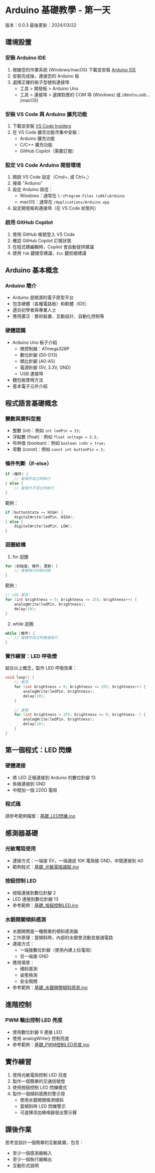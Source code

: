 # Arduino 基礎教學 - 第一天
版本：0.0.3
最後更新：2024/03/22

## 環境設置
### 安裝 Arduino IDE
1. 根據您的作業系統 (Windows/macOS) 下載並安裝 [Arduino IDE](https://www.arduino.cc/en/software)
2. 安裝完成後，連接您的 Arduino 板
3. 選擇正確的板子型號和連接埠
   - 工具 > 開發板 > Arduino Uno
   - 工具 > 連接埠 > 選擇對應的 COM 埠 (Windows) 或 /dev/cu.usb... (macOS)

### 安裝 VS Code 與 Arduino 擴充功能
1. 下載並安裝 [VS Code Insiders](https://code.visualstudio.com/insiders/)
2. 在 VS Code 擴充功能市集中安裝：
   - Arduino 擴充功能
   - C/C++ 擴充功能
   - GitHub Copilot（需要訂閱）

### 設定 VS Code Arduino 開發環境
1. 開啟 VS Code 設定（Cmd+, 或 Ctrl+,）
2. 搜尋 "Arduino"
3. 設定 Arduino 路徑：
   - Windows：通常在 `C:\Program Files (x86)\Arduino`
   - macOS：通常在 `/Applications/Arduino.app`
4. 設定開發板和連接埠（在 VS Code 狀態列）

### 啟用 GitHub Copilot
1. 使用 GitHub 帳號登入 VS Code
2. 確認 GitHub Copilot 訂閱狀態
3. 在程式碼編輯時，Copilot 會自動提供建議
4. 使用 `Tab` 鍵接受建議，`Esc` 鍵拒絕建議

## Arduino 基本概念
### Arduino 簡介
- Arduino 是開源的電子原型平台
- 包含硬體（各種電路板）和軟體（IDE）
- 適合初學者與專業人士
- 應用廣泛：藝術裝置、互動設計、自動化控制等

### 硬體認識
- Arduino Uno 板子介紹
  - 微控制器：ATmega328P
  - 數位針腳 (D0-D13)
  - 類比針腳 (A0-A5)
  - 電源針腳 (5V, 3.3V, GND)
  - USB 連接埠
- 麵包板使用方法
- 基本電子元件介紹

## 程式語言基礎概念
### 變數與資料型態
- 整數 (int)：例如 `int ledPin = 13;`
- 浮點數 (float)：例如 `float voltage = 3.3;`
- 布林值 (boolean)：例如 `boolean isOn = true;`
- 常數 (const)：例如 `const int buttonPin = 2;`

### 條件判斷（if-else）
```cpp
if (條件) {
    // 當條件成立時執行
} else {
    // 當條件不成立時執行
}
```
範例：
```cpp
if (buttonState == HIGH) {
    digitalWrite(ledPin, HIGH);
} else {
    digitalWrite(ledPin, LOW);
}
```

### 迴圈結構
1. for 迴圈
```cpp
for (初始值; 條件; 更新) {
    // 重複執行的程式碼
}
```
範例：
```cpp
// LED 漸亮
for (int brightness = 0; brightness <= 255; brightness++) {
    analogWrite(ledPin, brightness);
    delay(10);
}
```

2. while 迴圈
```cpp
while (條件) {
    // 當條件成立時重複執行
}
```

### 實作練習：LED 呼吸燈
結合以上概念，製作 LED 呼吸效果：
```cpp
void loop() {
    // 漸亮
    for (int brightness = 0; brightness <= 255; brightness++) {
        analogWrite(ledPin, brightness);
        delay(10);
    }
    
    // 漸暗
    for (int brightness = 255; brightness >= 0; brightness--) {
        analogWrite(ledPin, brightness);
        delay(10);
    }
}
```

## 第一個程式：LED 閃爍
### 硬體連接
- 將 LED 正極連接到 Arduino 的數位針腳 13
- 負極連接到 GND
- 中間加一個 220Ω 電阻

### 程式碼
請參考範例檔案：[基礎_LED閃爍.ino](範例程式碼/基礎_LED閃爍.ino)

## 感測器基礎
### 光敏電阻使用
- 連接方式：一端接 5V，一端通過 10K 電阻接 GND，中間連接到 A0
- 範例程式：[基礎_光敏電阻讀取.ino](範例程式碼/基礎_光敏電阻讀取.ino)

### 按鈕控制 LED
- 按鈕連接到數位針腳 2
- LED 連接到數位針腳 13
- 參考範例：[基礎_按鈕控制LED.ino](範例程式碼/基礎_按鈕控制LED.ino)

### 水銀開關傾斜感測
- 水銀開關是一種簡單的傾斜感測器
- 工作原理：當傾斜時，內部的水銀會流動並接通電路
- 連接方式：
  - 一端接數位針腳（使用內建上拉電阻）
  - 另一端接 GND
- 應用場景：
  - 傾斜感測
  - 姿態檢測
  - 安全開關
- 參考範例：[基礎_水銀開關傾斜感測.ino](範例程式碼/基礎_水銀開關傾斜感測.ino)

## 進階控制
### PWM 輸出控制 LED 亮度
- 使用數位針腳 9 連接 LED
- 使用 analogWrite() 控制亮度
- 參考範例：[基礎_PWM控制LED亮度.ino](範例程式碼/基礎_PWM控制LED亮度.ino)

## 實作練習
1. 使用光敏電阻控制 LED 亮度
2. 製作一個簡單的交通信號燈
3. 使用按鈕控制 LED 閃爍模式
4. 製作一個傾斜感應的警示燈
   - 使用水銀開關檢測傾斜
   - 當傾斜時 LED 閃爍警示
   - 可選擇添加蜂鳴器發出警示聲

## 課後作業
思考並設計一個簡單的互動裝置，包含：
- 至少一個感測器輸入
- 至少一個執行器輸出
- 互動形式說明